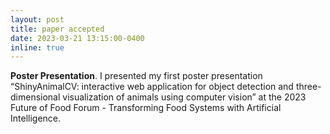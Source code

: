 ```yaml
---
layout: post
title: paper accepted
date: 2023-03-21 13:15:00-0400
inline: true
---
```

<strong>Poster Presentation</strong>. I presented my first poster presentation “ShinyAnimalCV: interactive web application for object detection and three-dimensional visualization of animals using computer vision” at the 2023 Future of Food Forum - Transforming Food Systems with Artificial Intelligence.